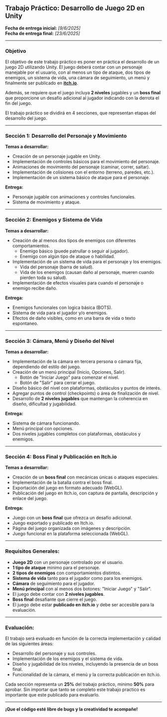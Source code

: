 ## Trabajo Práctico: Desarrollo de Juego 2D en Unity

**Fecha de entrega inicial:** *[9/6/2025]*  
**Fecha de entrega final:** *[23/6/2025]*

---

### Objetivo

El objetivo de este trabajo práctico es poner en práctica el desarrollo de un juego 2D utilizando Unity. El juego deberá contar con un personaje manejable por el usuario, con al menos un tipo de ataque, dos tipos de enemigos, un sistema de vida, una cámara de seguimiento, un menú y finalmente ser publicado en **[itch.io](https://itch.io/)**.

Además, se requiere que el juego incluya **2 niveles** jugables y un **boss final** que proporcione un desafío adicional al jugador indicando con la derrota el fin del juego.

El trabajo práctico se dividirá en 4 secciones, que representan etapas del desarrollo del juego.

---

### Sección 1: **Desarrollo del Personaje y Movimiento**

**Temas a desarrollar:**
- Creación de un personaje jugable en Unity.
- Implementación de controles básicos para el movimiento del personaje.
- Animaciones de movimiento del personaje (caminar, correr, saltar).
- Implementación de colisiones con el entorno (terreno, paredes, etc.).
- Implementación de un sistema básico de ataque para el personaje.
  
**Entrega:**
- Personaje jugable con animaciones y controles funcionales.
- Sistema de movimiento y ataque.

---

### Sección 2: **Enemigos y Sistema de Vida**

**Temas a desarrollar:**
- Creación de al menos dos tipos de enemigos con diferentes comportamientos.
  - Enemigo básico (puede patrullar o seguir al jugador).
  - Enemigo con algún tipo de ataque o habilidad.
- Implementación de un sistema de vida para el personaje y los enemigos.
  - Vida del personaje (barra de salud).
  - Vida de los enemigos (causan daño al personaje, mueren cuando pierden toda su salud).
- Implementación de efectos visuales para cuando el personaje o enemigo recibe daño.

**Entrega:**
- Enemigos funcionales con logica básica (BOTS).
- Sistema de vida para el jugador y/o enemigos.
- Efectos de daño visibles, como en una barra de vida o texto espontaneo.

---

### Sección 3: **Cámara, Menú y Diseño del Nivel**

**Temas a desarrollar:**
- Implementación de la cámara en tercera persona o cámara fija, dependiendo del estilo del juego.
- Creación de un menú principal (Inicio, Opciones, Salir).
  - Botón de "Iniciar Juego" para comenzar el nivel.
  - Botón de "Salir" para cerrar el juego.
- Diseño básico del nivel con plataformas, obstáculos y puntos de interés.
- Agregar puntos de control (checkpoints) o área de finalización de nivel.
- Desarrollo de **2 niveles jugables** que mantengan la coherencia en diseño, dificultad y jugabilidad.

**Entrega:**
- Sistema de cámara funcionando.
- Menú principal con opciones.
- Dos niveles jugables completos con plataformas, obstáculos y enemigos.

---

### Sección 4: **Boss Final y Publicación en Itch.io**

**Temas a desarrollar:**
- Creación de un **boss final** con mecánicas únicas o ataques especiales.
- Implementación de la batalla contra el boss final.
- Exportación del juego en formato adecuado (WebGL).
- Publicación del juego en Itch.io, con captura de pantalla, descripción y enlace del juego.

**Entrega:**
- Juego con un **boss final** que ofrezca un desafío adicional.
- Juego exportado y publicado en Itch.io.
- Página del juego organizada con imágenes y descripción.
- Juego funcional en la plataforma seleccionada (WebGL).

---

### **Requisitos Generales:**

- **Juego 2D** con un personaje controlado por el usuario.
- **1 tipo de ataque** minimo para el personaje.
- **2 tipos de enemigos** con comportamientos distintos.
- **Sistema de vida** tanto para el jugador como para los enemigos.
- **Cámara** de seguimiento para el jugador.
- **Menú principal** con al menos dos botones: "Iniciar Juego" y "Salir".
- El juego debe contar con **2 niveles jugables**.
- **Boss final** desafiante que cierre el juego.
- El juego debe estar **publicado en itch.io** y debe ser accesible para la evaluación.

---

### Evaluación:

El trabajo será evaluado en función de la correcta implementación y calidad de las siguientes áreas:

- Desarrollo del personaje y sus controles.
- Implementación de los enemigos y el sistema de vida.
- Diseño y jugabilidad de los niveles, incluyendo la presencia de un boss final.
- Funcionalidad de la cámara, el menú y la correcta publicación en itch.io.
  
Cada sección representa un **25%** del trabajo práctico, minimo **50%** para aprobar. Sin importar que tanto se completo este trabajo practico es importante que este publicado para evaluarlo.

---

**¡Que el código esté libre de bugs y la creatividad te acompañe!**
